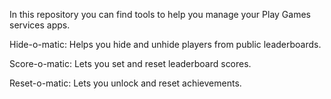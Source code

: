In this repository you can find tools to help you
manage your Play Games services apps.

Hide-o-matic:  Helps you hide and unhide players
from public leaderboards.

Score-o-matic: Lets you set and reset leaderboard
scores.

Reset-o-matic: Lets you unlock and reset achievements.
